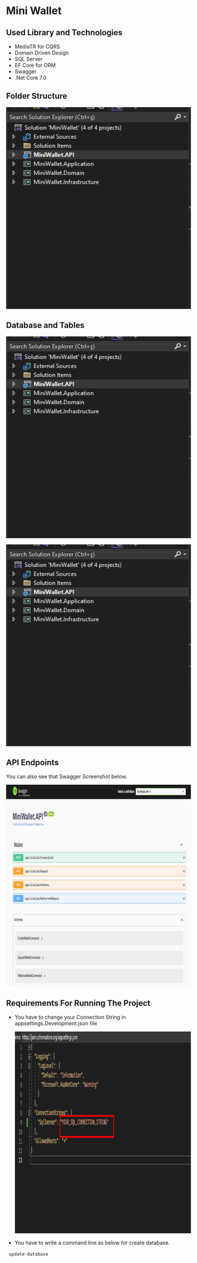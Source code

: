 # Mini Wallet

## Used Library and Technologies

 - MediaTR for CQRS
 - Domain Driven Design
 - SQL Server 
 - EF Core for ORM
 - Swagger
 - .Net Core 7.0

## Folder Structure
<p>
    <img src="https://github.com/yilmazsalihcan/MiniWallet/blob/master/Folder-Structure.png" width="550" height="550" />
</p>

## Database and Tables
<p>
    <img src="https://github.com/yilmazsalihcan/MiniWallet/blob/master/Folder-Structure.png" width="550" height="550" />
</p>
<p>
    <img src="https://github.com/yilmazsalihcan/MiniWallet/blob/master/Folder-Structure.png" width="550" height="550" />
</p>


## API Endpoints
 You can also see that Swagger Screenshot below.
 <p>
    <img src="https://github.com/yilmazsalihcan/MiniWallet/blob/master/Swagger.png" width="550" height="550" />
  </p>
	
## Requirements For Running The Project
	
- You have to change your Connection String in appsettings.Development.json file 		
  <p>
    <img src="https://github.com/yilmazsalihcan/MiniWallet/blob/master/AppSettings.png" width="550" height="550" />
  </p>
- You have to write a command line as below for create database. 
```
 update-database
```







	



	

